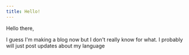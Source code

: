 ```yaml
---
title: Hello!
---
```


Hello there,

I guess I'm making a blog now but I don't really know for what.
I probably will just post updates about my language
